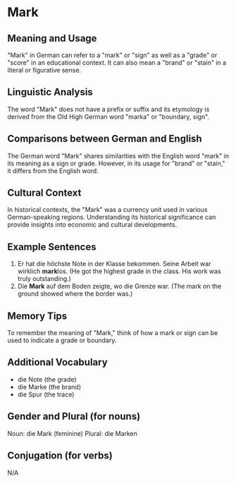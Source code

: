 # Mark
## Meaning and Usage
"Mark" in German can refer to a "mark" or "sign" as well as a "grade" or "score" in an educational context. It can also mean a "brand" or "stain" in a literal or figurative sense.

## Linguistic Analysis
The word "Mark" does not have a prefix or suffix and its etymology is derived from the Old High German word "marka" or "boundary, sign".

## Comparisons between German and English
The German word "Mark" shares similarities with the English word "mark" in its meaning as a sign or grade. However, in its usage for "brand" or "stain," it differs from the English word.

## Cultural Context
In historical contexts, the "Mark" was a currency unit used in various German-speaking regions. Understanding its historical significance can provide insights into economic and cultural developments.

## Example Sentences
1. Er hat die höchste Note in der Klasse bekommen. Seine Arbeit war wirklich **mark**los. (He got the highest grade in the class. His work was truly outstanding.)
2. Die **Mark** auf dem Boden zeigte, wo die Grenze war. (The mark on the ground showed where the border was.)

## Memory Tips
To remember the meaning of "Mark," think of how a mark or sign can be used to indicate a grade or boundary.

## Additional Vocabulary
- die Note (the grade)
- die Marke (the brand)
- die Spur (the trace)

## Gender and Plural (for nouns)
Noun: die Mark (feminine)
Plural: die Marken

## Conjugation (for verbs)
N/A